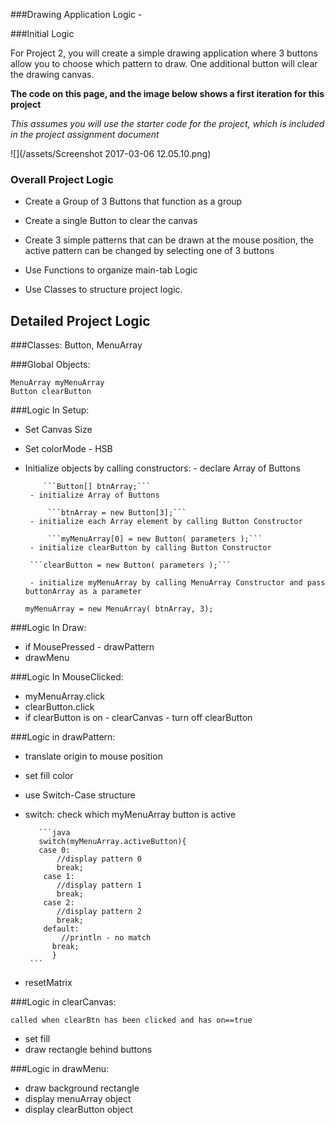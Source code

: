 ###Drawing Application Logic - 

###Initial Logic

For Project 2, you will create a simple drawing application where 3 buttons allow you to choose which pattern to draw. One additional button will clear the drawing canvas.  

**The code on this page, and the image below shows a first iteration for this project**

_This assumes you will use the starter code for the project, which is included in the project assignment document_


![](/assets/Screenshot 2017-03-06 12.05.10.png)

### Overall Project Logic


- Create a Group of 3 Buttons that function as a group

- Create a single Button to clear the canvas

- Create 3 simple patterns that can be drawn at the mouse position, the active pattern can be changed by selecting one of 3 buttons

- Use Functions to organize main-tab Logic
- Use Classes to structure project logic.

## Detailed Project Logic

###Classes:  Button, MenuArray
    
###Global Objects:

    MenuArray myMenuArray
    Button clearButton
    
###Logic In Setup:  

- Set Canvas Size
- Set colorMode - HSB
- Initialize objects by calling constructors:
       - declare Array of Buttons 
       
          ```Button[] btnArray;``` 
       - initialize Array of Buttons
       
           ```btnArray = new Button[3];```
       - initialize each Array element by calling Button Constructor
           
           ```myMenuArray[0] = new Button( parameters );```
       - initialize clearButton by calling Button Constructor
       
       ```clearButton = new Button( parameters );```
       
       - initialize myMenuArray by calling MenuArray Constructor and pass buttonArray as a parameter
       
     ```myMenuArray = new MenuArray( btnArray, 3);```
    
###Logic In Draw:
- if MousePressed
        - drawPattern
- drawMenu
    
###Logic In MouseClicked:
    
- myMenuArray.click
- clearButton.click
- if clearButton is on
       - clearCanvas
       - turn off clearButton
 
###Logic in drawPattern:
- translate origin to mouse position
- set fill color
- use Switch-Case structure
- switch: check which myMenuArray button is active
         
         ```java
         switch(myMenuArray.activeButton){
         case 0:
             //display pattern 0
             break;
          case 1:
             //display pattern 1
             break;
          case 2:
             //display pattern 2
             break;
          default:
              //println - no match
            break;
            }
       ```
       
- resetMatrix
          
          
 ###Logic in clearCanvas:
 
    called when clearBtn has been clicked and has on==true
    
 - set fill
 - draw rectangle behind buttons
 
 ###Logic in drawMenu:
 
-  draw background rectangle
-  display menuArray object
-  display clearButton object 
    
     
 
   
 